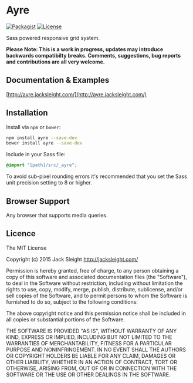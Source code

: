 # Ayre

[![Packagist](http://img.shields.io/npm/v/ayre.svg?style=flat-square)](https://www.npmjs.com/package/ayre)
[![License](http://img.shields.io/npm/l/ayre.svg?style=flat-square)](https://www.npmjs.com/package/ayre)

Sass powered responsive grid system.

**Please Note: This is a work in progress, updates may introduce backwards compatibilty breaks. Comments, suggestions, bug reports and contributions are all very welcome.**

## Documentation & Examples

[http://ayre.jacksleight.com/](http://ayre.jacksleight.com/)

## Installation

Install via `npm` or `bower`:</p>

```bash
npm install ayre --save-dev
bower install ayre --save-dev
```

Include in your Sass file:</p>

```scss
@import "[path]/src/_ayre";
```

To avoid sub-pixel rounding errors it's recommended that you set the Sass unit precision setting to 8 or higher.

## Browser Support

Any browser that supports media queries.

## Licence

The MIT License

Copyright (c) 2015 Jack Sleight <http://jacksleight.com/>

Permission is hereby granted, free of charge, to any person obtaining a copy
of this software and associated documentation files (the "Software"), to deal
in the Software without restriction, including without limitation the rights
to use, copy, modify, merge, publish, distribute, sublicense, and/or sell
copies of the Software, and to permit persons to whom the Software is
furnished to do so, subject to the following conditions:

The above copyright notice and this permission notice shall be included in
all copies or substantial portions of the Software.

THE SOFTWARE IS PROVIDED "AS IS", WITHOUT WARRANTY OF ANY KIND, EXPRESS OR
IMPLIED, INCLUDING BUT NOT LIMITED TO THE WARRANTIES OF MERCHANTABILITY,
FITNESS FOR A PARTICULAR PURPOSE AND NONINFRINGEMENT. IN NO EVENT SHALL THE
AUTHORS OR COPYRIGHT HOLDERS BE LIABLE FOR ANY CLAIM, DAMAGES OR OTHER
LIABILITY, WHETHER IN AN ACTION OF CONTRACT, TORT OR OTHERWISE, ARISING FROM,
OUT OF OR IN CONNECTION WITH THE SOFTWARE OR THE USE OR OTHER DEALINGS IN
THE SOFTWARE.
